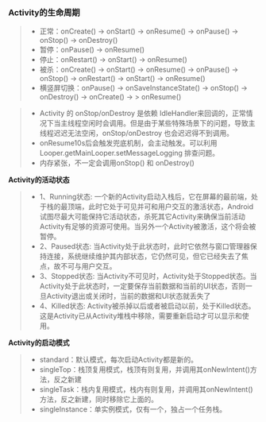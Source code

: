 
### Activity的生命周期 ###
> - 正常：onCreate() -> onStart() -> onResume() -> onPause() -> onStop() -> onDestroy()
> - 暂停：onPause() -> onResume()
> - 停止：onRestart() -> onStart() -> onResume()
> - 被杀：onCreate() -> onStart() -> onResume() -> onPause() -> onStop() -> onRestart() ->
    onStart() -> onResume()
> - 横竖屏切换：onPause() -> onSaveInstanceState() -> onStop() -> onDestroy() -> onCreate() ->
    > onResume()

> - Activity 的 onStop/onDestroy 是依赖
    IdleHandler来回调的，正常情况下当主线程空闲时会调用。但是由于某些特殊场景下的问题，导致主线程迟迟无法空闲，onStop/onDestroy
    也会迟迟得不到调用。
> - onResume10s后会触发兜底机制，会主动触发。可以利用 Looper.getMainLooper.setMessageLogging 排查问题。
> - 内存紧张，不一定会调用onStop() 和 onDestroy()

****Activity的活动状态****

> - 1、Running状态:
    一个新的Activity启动入栈后，它在屏幕的最前端，处于栈的最顶端，此时它处于可见并可和用户交互的激活状态，Android试图尽最大可能保持它活动状态，杀死其它Activity来确保当前活动Activity有足够的资源可使用。当另外一个Activity被激活，这个将会被暂停。
> - 2、Paused状态: 当Activity处于此状态时，此时它依然与窗口管理器保持连接，系统继续维护其内部状态，它仍然可见，但它已经失去了焦点，故不可与用户交互。
> - 3、Stopped状态:
    当Activity不可见时，Activity处于Stopped状态。当Activity处于此状态时，一定要保存当前数据和当前的UI状态，否则一旦Activity退出或关闭时，当前的数据和UI状态就丢失了
> - 4、Killed状态: Activity被杀掉以后或者被启动以前，处于Killed状态。这是Activity已从Activity堆栈中移除，需要重新启动才可以显示和使用。

****Activity的启动模式****

> - standard：默认模式，每次启动Activity都是新的。
> - singleTop：栈顶复用模式，栈顶有则复用，并调用其onNewIntent()方法，反之新建
> - singleTask：栈内复用模式，栈内有则复用，并调用其onNewIntent()方法，反之新建，同时移除它上面的。
> - singleInstance：单实例模式，仅有一个，独占一个任务栈。
